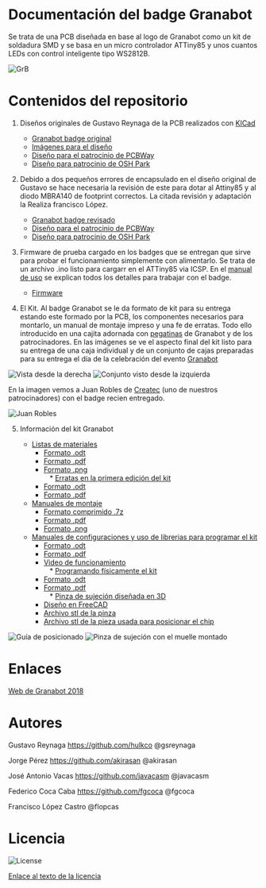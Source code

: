 # **Documentación del badge Granabot** 
Se trata de una PCB diseñada en base al logo de Granabot como un kit de soldadura SMD y se basa en un micro controlador ATTiny85 y unos cuantos LEDs con control inteligente tipo WS2812B.

![GrB][1]

 [1]: https://github.com/fgcoca/Granabot-badge/blob/master/Images/Top-Botton.png

# **Contenidos del repositorio**
1. Diseños originales de Gustavo Reynaga de la PCB realizados con [KICad](http://kicad-pcb.org/)

    * [Granabot badge original](https://github.com/fgcoca/Granabot-badge/tree/master/Granabot-Badge-Original)
    * [Imágenes para el diseño](https://github.com/fgcoca/Granabot-badge/tree/master/Granabot-Badge-Original/Design/images)
    * [Diseño para el patrocinio de PCBWay](https://github.com/fgcoca/Granabot-badge/tree/master/Granabot-Badge-Original/Hardware/PCBWay)
    * [Diseño para patrocinio de OSH Park](https://github.com/fgcoca/Granabot-badge/tree/master/Granabot-Badge-Original/Hardware/OSHPark)
2. Debido a dos pequeños errores de encapsulado en el diseño original de Gustavo se hace necesaria la revisión de este para dotar al Attiny85 y al diodo MBRA140 de footprint correctos. La citada revisión y adaptación la Realiza francisco López.

    * [Granabot badge revisado](https://github.com/fgcoca/Granabot-badge/tree/master/Granabot-Badge-revisado)
    * [Diseño para el patrocinio de PCBWay](https://github.com/fgcoca/Granabot-badge/tree/master/Granabot-Badge-revisado/Hardware/PCBWay)
    * [Diseño para patrocinio de OSH Park](https://github.com/fgcoca/Granabot-badge/tree/master/Granabot-Badge-revisado/Hardware/OSHPark)
   
3. Firmware de prueba cargado en los badges que se entregan que sirve para probar el funcionamiento simplemente con alimentarlo. Se trata de un archivo .ino listo para cargarr en el ATTiny85 via ICSP. En el [manual de uso](https://github.com/fgcoca/Granabot-badge/blob/master/Kit/Programacion/Manual.pdf) se explican todos los detalles para trabajar con el badge.
    * [Firmware](https://github.com/fgcoca/Granabot-badge/tree/master/Firmware/badge_granabot)

4. El Kit. Al badge Granabot se le da formato de kit para su entrega estando este formado por la PCB, los componentes necesarios para montarlo, un manual de montaje impreso y una fe de erratas. Todo ello introducido en una cajita adornada con [pegatinas](https://github.com/fgcoca/Granabot-badge/tree/master/Pegatinas-Caja) de Granabot y de los patrocinadores. En las imágenes se ve el aspecto final del kit listo para su entrega de una caja individual y de un conjunto de cajas preparadas para su entrega el día de la celebración del evento [Granabot](https://sites.google.com/site/granabot18/)

![Vista desde la derecha][10] ![Conjunto visto desde la izquierda][11]

 [10]: https://github.com/fgcoca/Granabot-badge/blob/master/Images/VDcha.jpg
 [11]: https://github.com/fgcoca/Granabot-badge/blob/master/Images/VIzdaConj.jpg

En la imagen vemos a Juan Robles de [Createc](https://createc3d.com/) (uno de nuestros patrocinadores) con el badge recien entregado.

![Juan Robles][12]

 [12]: https://github.com/fgcoca/Granabot-badge/blob/master/Images/Juan.jpg

5. Información del kit Granabot

    * [Listas de materiales](https://github.com/fgcoca/Granabot-badge/tree/master/Kit/BOM)
      * [Formato .odt](https://github.com/fgcoca/Granabot-badge/blob/master/Kit/BOM/BOM-con-links-compras.ods)
      * [Formato .pdf](https://github.com/fgcoca/Granabot-badge/blob/master/Kit/BOM/BOM-con-links-compras.pdf)
      * [Formato .png](https://github.com/fgcoca/Granabot-badge/blob/master/Kit/BOM/BOM.png)      
     * [Erratas en la primera edición del kit](https://github.com/fgcoca/Granabot-badge/tree/master/Kit/Erratas)
      * [Formato .odt](https://github.com/fgcoca/Granabot-badge/blob/master/Kit/Erratas/Erratas.odt)
      * [Formato .pdf](https://github.com/fgcoca/Granabot-badge/blob/master/Kit/Erratas/Erratas.pdf)      
    * [Manuales de montaje](https://github.com/fgcoca/Granabot-badge/tree/master/Kit/Montaje)
      * [Formato comprimido .7z](https://github.com/fgcoca/Granabot-badge/blob/master/Kit/Montaje/Manual-montaje.7z)
      * [Formato .pdf](https://github.com/fgcoca/Granabot-badge/blob/master/Kit/Montaje/Manual-montaje.pdf)
      * [Formato .png](https://github.com/fgcoca/Granabot-badge/blob/master/Kit/Montaje/Manual-montaje.png)      
    * [Manuales de configuraciones y uso de librerias para programar el kit](https://github.com/fgcoca/Granabot-badge/tree/master/Kit/Programacion)
      * [Formato .odt](https://github.com/fgcoca/Granabot-badge/blob/master/Kit/Programacion/Manual.odt)
      * [Formato .pdf](https://github.com/fgcoca/Granabot-badge/blob/master/Kit/Programacion/Manual.pdf)
      * [Video de funcionamiento](https://github.com/fgcoca/Granabot-badge/blob/master/Kit/Programacion/video/Test-badge-Granabot.mp4)       
    * [Programando físicamente el kit](https://github.com/fgcoca/Granabot-badge/tree/master/Kit/Programando)
      * [Formato .odt](https://github.com/fgcoca/Granabot-badge/blob/master/Kit/Programando/Programando.odt)
      * [Formato .pdf](https://github.com/fgcoca/Granabot-badge/blob/master/Kit/Programando/Programando.pdf)        
    * [Pinza de sujeción diseñada en 3D](https://github.com/fgcoca/Granabot-badge/tree/master/Kit/Programando/Design)
      * [Diseño en FreeCAD](https://github.com/fgcoca/Granabot-badge/blob/master/Kit/Programando/Design/Pinzas-Centrador.FCStd)
      * [Archivo stl de la pinza](https://github.com/fgcoca/Granabot-badge/blob/master/Kit/Programando/Design/Pinza.stl)  
      * [Archivo stl de la pieza usada para posicionar el chip](https://github.com/fgcoca/Granabot-badge/blob/master/Kit/Programando/Design/Centrador.stl)

![Guía de posicionado][20] ![Pinza de sujeción con el muelle montado][21]

 [20]: https://github.com/fgcoca/Granabot-badge/blob/master/Kit/Programando/Images/03Guia-posicionado.jpg
 [21]: https://github.com/fgcoca/Granabot-badge/blob/master/Kit/Programando/Images/10Pinza-sujecion.jpg

# **Enlaces**

[Web de Granabot 2018](https://sites.google.com/site/granabot18/)

 
# **Autores**
Gustavo Reynaga https://github.com/hulkco @gsreynaga 

Jorge Pérez https://github.com/akirasan @akirasan

José Antonio Vacas https://github.com/javacasm @javacasm

Federico Coca Caba https://github.com/fgcoca @fgcoca

Francisco López Castro @flopcas 

# **Licencia**
![License][88]

 [88]: https://github.com/fgcoca/3D-Design_Robots_Other/blob/master/Lapicero/Licencia/licencia.png
[Enlace al texto de la licencia](https://github.com/fgcoca/Granabot-badge/blob/master/LICENSE)
